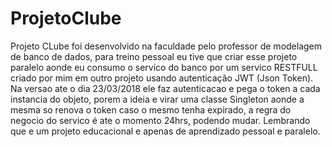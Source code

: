 # ProjetoClube

Projeto CLube foi desenvolvido na faculdade pelo professor de modelagem de banco de dados, para treino pessoal eu tive que criar esse 
projeto paralelo aonde eu consumo o servico do banco por um servico RESTFULL criado por mim em outro projeto usando autenticação JWT
(Json Token). Na versao ate o dia 23/03/2018 ele faz autenticacao e pega o token a cada instancia do objeto, porem a ideia e virar uma
classe Singleton aonde a mesma so renova o token caso o mesmo tenha expirado, a regra do negocio do servico é ate o momento 24hrs, podendo
mudar. Lembrando que e um projeto educacional e apenas de aprendizado pessoal e paralelo.
